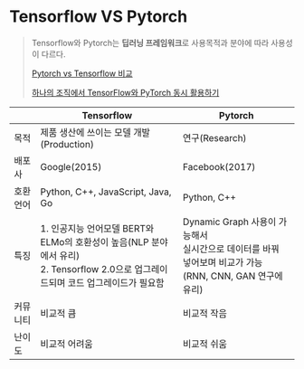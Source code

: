 # Tensorflow VS Pytorch

> Tensorflow와 Pytorch는 **딥러닝 프레임워크**로 사용목적과 분야에 따라 사용성이 다르다.
>
> [Pytorch vs Tensorflow 비교](https://data-newbie.tistory.com/425)
>
> [하나의 조직에서 TensorFlow와 PyTorch 동시 활용하기](https://jeongukjae.github.io/posts/pingpong-torch-to-tf-tf-to-torch/)

|           | Tensorflow                                                   | Pytorch                                                      |
| --------- | ------------------------------------------------------------ | ------------------------------------------------------------ |
| 목적      | 제품 생산에 쓰이는 모델 개발(Production)                     | 연구(Research)                                               |
| 배포사    | Google(2015)                                                 | Facebook(2017)                                               |
| 호환 언어 | Python, C++, JavaScript, Java, Go                            | Python, C++                                                  |
| 특징      | 1. 인공지능 언어모델 BERT와 ELMo의 호환성이 높음(NLP 분야에서 유리)<br />2. Tensorflow 2.0으로 업그레이드되며 코드 업그레이드가 필요함 | Dynamic Graph 사용이 가능해서 <br />실시간으로 데이터를 바꿔 넣어보며 비교가 가능<br />(RNN, CNN, GAN 연구에 유리)<br /> |
| 커뮤니티  | 비교적 큼                                                    | 비교적 작음                                                  |
| 난이도    | 비교적 어려움                                                | 비교적 쉬움                                                  |









